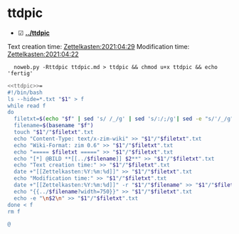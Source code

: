 # ttdpic

* ☑ **[../ttdpic](./ttdpic)**

Text creation time:
[Zettelkasten:2021:04:29]()
Modification time:
[Zettelkasten:2021:04:22]()

``  noweb.py -Rttdpic ttdpic.md > ttdpic && chmod u+x ttdpic && echo 'fertig'``

```bash
<<ttdpic>>=
#!/bin/bash
ls --hide=*.txt "$1" > f
while read f
do
  filetxt=$(echo "$f" | sed 's/ /_/g' | sed 's/:/;/g'| sed -e "s/'/_/g" | sed 's/\"//g')
  filename=$(basename "$f")
  touch "$1"/"$filetxt".txt
  echo "Content-Type: text/x-zim-wiki" >> "$1"/"$filetxt".txt
  echo "Wiki-Format: zim 0.6" >> "$1"/"$filetxt".txt
  echo "===== $filetxt =====" >> "$1"/"$filetxt".txt
  echo "[*] @BILD **[[../$filename]] $2**" >> "$1"/"$filetxt".txt
  echo "Text creation time:" >> "$1"/"$filetxt".txt
  date +"[[Zettelkasten:%Y:%m:%d]]" >> "$1"/"$filetxt".txt
  echo "Modification time:" >> "$1"/"$filetxt".txt
  date +"[[Zettelkasten:%Y:%m:%d]]" -r "$1"/"$filename" >> "$1"/"$filetxt".txt
  echo "{{../$filename?width=750}}" >> "$1"/"$filetxt".txt
  echo -e "\n$2\n" >> "$1"/"$filetxt".txt
done < f
rm f

@
```






